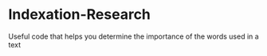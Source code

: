 # Indexation-Research
Useful code that helps you determine the importance of the words used in a text  
